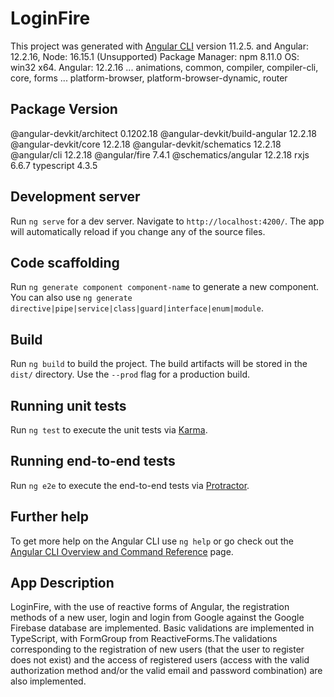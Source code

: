 # LoginFire

This project was generated with [Angular CLI](https://github.com/angular/angular-cli) version 11.2.5. and Angular: 12.2.16, Node: 16.15.1 (Unsupported)
Package Manager: npm 8.11.0 OS: win32 x64. 
Angular: 12.2.16
... animations, common, compiler, compiler-cli, core, forms
... platform-browser, platform-browser-dynamic, router

Package                         Version
---------------------------------------------------------
@angular-devkit/architect       0.1202.18
@angular-devkit/build-angular   12.2.18
@angular-devkit/core            12.2.18
@angular-devkit/schematics      12.2.18
@angular/cli                    12.2.18
@angular/fire                   7.4.1
@schematics/angular             12.2.18
rxjs                            6.6.7
typescript                      4.3.5


## Development server

Run `ng serve` for a dev server. Navigate to `http://localhost:4200/`. The app will automatically reload if you change any of the source files.

## Code scaffolding

Run `ng generate component component-name` to generate a new component. You can also use `ng generate directive|pipe|service|class|guard|interface|enum|module`.

## Build

Run `ng build` to build the project. The build artifacts will be stored in the `dist/` directory. Use the `--prod` flag for a production build.

## Running unit tests

Run `ng test` to execute the unit tests via [Karma](https://karma-runner.github.io).

## Running end-to-end tests

Run `ng e2e` to execute the end-to-end tests via [Protractor](http://www.protractortest.org/).

## Further help

To get more help on the Angular CLI use `ng help` or go check out the [Angular CLI Overview and Command Reference](https://angular.io/cli) page.

## App Description 
LoginFire, with the use of reactive forms of Angular, the registration methods of a new user, login and login from Google against the Google Firebase database are implemented. Basic validations are implemented in TypeScript, with FormGroup from ReactiveForms.The validations corresponding to the registration of new users (that the user to register does not exist) and the access of registered users (access with the valid authorization method and/or the valid email and password combination) are also implemented.

